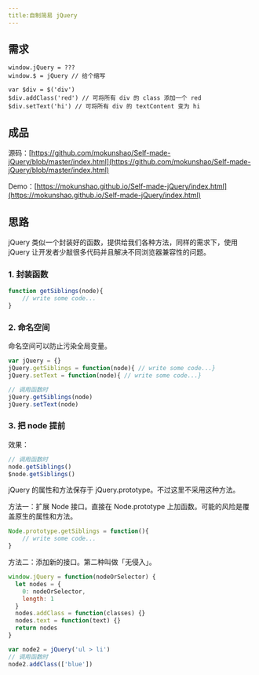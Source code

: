 ```yaml
---
title:自制简易 jQuery
---
```


## 需求

```
window.jQuery = ???
window.$ = jQuery // 给个缩写

var $div = $('div') 
$div.addClass('red') // 可将所有 div 的 class 添加一个 red
$div.setText('hi') // 可将所有 div 的 textContent 变为 hi
```

## 成品

源码：[https://github.com/mokunshao/Self-made-jQuery/blob/master/index.html](https://github.com/mokunshao/Self-made-jQuery/blob/master/index.html)

Demo：[https://mokunshao.github.io/Self-made-jQuery/index.html](https://mokunshao.github.io/Self-made-jQuery/index.html)

## 思路

jQuery 类似一个封装好的函数，提供给我们各种方法，同样的需求下，使用 jQuery 让开发者少敲很多代码并且解决不同浏览器兼容性的问题。

### 1. 封装函数

```javascript
function getSiblings(node){
    // write some code...
}
```

### 2. 命名空间

命名空间可以防止污染全局变量。

```javascript
var jQuery = {}
jQuery.getSiblings = function(node){ // write some code...}
jQuery.setText = function(node){ // write some code...}

// 调用函数时
jQuery.getSiblings(node)
jQuery.setText(node)
```

### 3. 把 node 提前

效果：

```javascript
// 调用函数时
node.getSiblings()
$node.getSiblings()
```

jQuery 的属性和方法保存于 jQuery.prototype。不过这里不采用这种方法。

方法一：扩展 Node 接口。直接在 Node.prototype 上加函数。可能的风险是覆盖原生的属性和方法。

```javascript
Node.prototype.getSiblings = function(){
    // write some code...
}
```

方法二：添加新的接口。第二种叫做「无侵入」。

```javascript
window.jQuery = function(nodeOrSelector) {
  let nodes = {
    0: nodeOrSelector,
    length: 1
  }
  nodes.addClass = function(classes) {}
  nodes.text = function(text) {}
  return nodes
}

var node2 = jQuery('ul > li')
// 调用函数时
node2.addClass(['blue'])
```